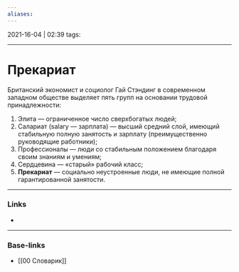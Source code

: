 ```yaml
---
aliases:
---
```

2021-16-04 | 02:39
tags: 
___

# Прекариат

Британский экономист и социолог Гай Стэндинг в современном западном обществе выделяет пять групп на основании трудовой принадлежности:

1.  Элита — ограниченное число сверхбогатых людей;
2.  Салариат (salary — зарплата) — высший средний слой, имеющий стабильную полную занятость и зарплату (преимущественно руководящие работники);
3.  Профессионалы — люди со стабильным положением благодаря своим знаниям и умениям;
4.  Сердцевина — «старый» рабочий класс;
5.  **Прекариат** — социально неустроенные люди, не имеющие полной гарантированной занятости.


___
### Links
- 

___
### Base-links
- [[00 Словарик]]

